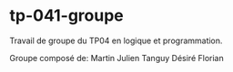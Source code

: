 # tp-041-groupe

Travail de groupe du TP04 en logique et programmation. 

Groupe composé de:
Martin
Julien
Tanguy
Désiré
Florian
